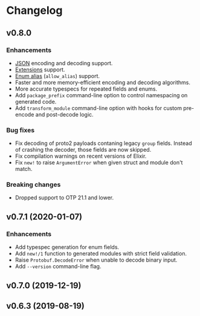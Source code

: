 # Changelog

## v0.8.0

### Enhancements

  * [JSON](https://developers.google.com/protocol-buffers/docs/proto3#json)
    encoding and decoding support.
  * [Extensions](https://developers.google.com/protocol-buffers/docs/proto#extensions)
    support.
  * [Enum alias](https://developers.google.com/protocol-buffers/docs/proto3#enum)
    (`allow_alias`) support.
  * Faster and more memory-efficient encoding and decoding algorithms.
  * More accurate typespecs for repeated fields and enums.
  * Add `package_prefix` command-line option to control namespacing on generated
    code.
  * Add `transform_module` command-line option with hooks for custom pre-encode
    and post-decode logic.

### Bug fixes

  * Fix decoding of proto2 payloads contaning legacy `group` fields. Instead of
    crashing the decoder, those fields are now skipped.
  * Fix compilation warnings on recent versions of Elixir.
  * Fix `new!` to raise `ArgumentError` when given struct and module don't match.

### Breaking changes

  * Dropped support to OTP 21.1 and lower.

## v0.7.1 (2020-01-07)

### Enhancements

  * Add typespec generation for enum fields.
  * Add `new!/1` function to generated modules with strict field validation.
  * Raise `Protobuf.DecodeError` when unable to decode binary input.
  * Add `--version` command-line flag.

## v0.7.0 (2019-12-19)

## v0.6.3 (2019-08-19)

